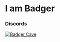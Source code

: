 # I am Badger

### Discords
[![Badger Cave](https://i.imgur.com/LFNFXzv.jpg)](https://discord.com/invite/TFCQE8d)
